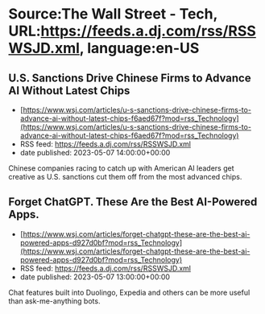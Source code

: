 # Source:The Wall Street - Tech, URL:https://feeds.a.dj.com/rss/RSSWSJD.xml, language:en-US

## U.S. Sanctions Drive Chinese Firms to Advance AI Without Latest Chips
 - [https://www.wsj.com/articles/u-s-sanctions-drive-chinese-firms-to-advance-ai-without-latest-chips-f6aed67f?mod=rss_Technology](https://www.wsj.com/articles/u-s-sanctions-drive-chinese-firms-to-advance-ai-without-latest-chips-f6aed67f?mod=rss_Technology)
 - RSS feed: https://feeds.a.dj.com/rss/RSSWSJD.xml
 - date published: 2023-05-07 14:00:00+00:00

Chinese companies racing to catch up with American AI leaders get creative as U.S. sanctions cut them off from the most advanced chips.

## Forget ChatGPT. These Are the Best AI-Powered Apps.
 - [https://www.wsj.com/articles/forget-chatgpt-these-are-the-best-ai-powered-apps-d927d0bf?mod=rss_Technology](https://www.wsj.com/articles/forget-chatgpt-these-are-the-best-ai-powered-apps-d927d0bf?mod=rss_Technology)
 - RSS feed: https://feeds.a.dj.com/rss/RSSWSJD.xml
 - date published: 2023-05-07 13:00:00+00:00

Chat features built into Duolingo, Expedia and others can be more useful than ask-me-anything bots.

